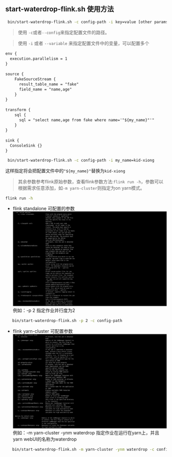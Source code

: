 ## start-waterdrop-flink.sh 使用方法


```bash
 bin/start-waterdrop-flink.sh -c config-path -i key=value [other params]
```
> 使用 `-c`或者`--config`来指定配置文件的路径。

> 使用 `-i` 或者 `--variable` 来指定配置文件中的变量，可以配置多个

```
env {
  execution.parallelism = 1
}

source {
    FakeSourceStream {
      result_table_name = "fake"
      field_name = "name,age"
    }
}

transform {
    sql {
      sql = "select name,age from fake where name='"${my_name}"'"
    }
}

sink {
  ConsoleSink {}
}
```

```bash
 bin/start-waterdrop-flink.sh -c config-path -i my_name=kid-xiong
```
这样指定将会把配置文件中的`"${my_name}"`替换为`kid-xiong`

> 其余参数参考flink原始参数，查看flink参数方法:`flink run -h`，参数可以根据需求任意添加，如`-m yarn-cluster`则指定为on yarn模式。 

```bash
flink run -h
```
* flink standalone 可配置的参数
![standalone](../../../images/flink/standalone.jpg)
例如：-p 2 指定作业并行度为2
```bash
   bin/start-waterdrop-flink.sh -p 2 -c config-path
```

* flink yarn-cluster 可配置参数
![yarn-cluster](../../../images/flink/yarn.jpg)
例如：-m yarn-cluster -ynm waterdrop 指定作业在运行在yarn上，并且yarn webUI的名称为waterdrop
```bash
   bin/start-waterdrop-flink.sh -m yarn-cluster -ynm waterdrop -c config-path
```